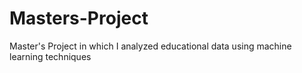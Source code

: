 # Masters-Project
Master's Project in which I analyzed educational data using machine learning techniques
